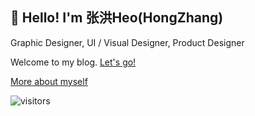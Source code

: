 ## 👋 Hello! I'm 张洪Heo(HongZhang)

Graphic Designer, UI / Visual Designer, Product Designer

Welcome to my blog. [Let's go!](https://blog.zhheo.com/)

[More about myself](https://blog.zhheo.com/about/#%E5%85%B3%E4%BA%8E%E6%88%91)

![visitors](https://visitor-badge.glitch.me/badge?page_id=zhheo)
